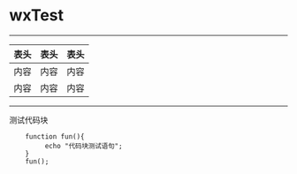 # wxTest
---
表头|表头|表头
---|:--:|---:
内容|内容|内容
内容|内容|内容
---
测试代码块<br>
```
    function fun(){
         echo "代码块测试语句";
    }
    fun();
```
